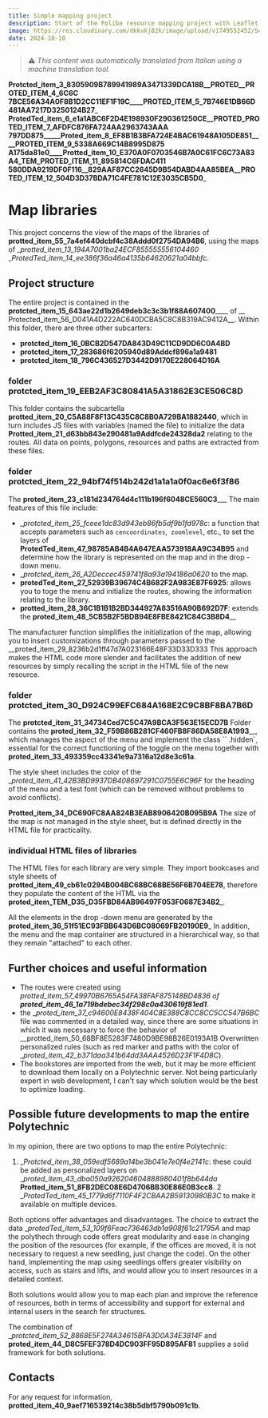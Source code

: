 ```yaml
---
title: Simple mapping project
description: Start of the Poliba resource mapping project with Leaflet
image: https://res.cloudinary.com/dkkvkj82k/image/upload/v1749552452/Screenshot_2025-06-10_alle_12.46.47_hqonwp.png
date: 2024-10-10
---
```


> ⚠️ *This content was automatically translated from Italian using a machine translation tool.*

__Protcted_item_3_8305909B789941989A3471339DCA18B__PROTED__PROTED_ITEM_4_6C6C 7BCE56A34A0F8B1D2CC11EF1F19C____PROTED_ITEM_5_7B746E1DB66D481AA7217D3250124B27___
__ProtedTed_item_6_e1a1ABC6F2D4E198930F290361250CE__PROTED_PROTED_ITEM_7_AFDFC876FA724AA2963743AAA 797DD875_____Proted_item_8_EF8B1B3BFA724E4BAC61948A105DE851____PROTED_ITEM_9_5338A669C14B8995D875 A175da81e0____Protted_item_10_E370A0F0703546B7A0C61FC6C73A83A4_TEM_PROTED_ITEM_11_895814C6FDAC411 580DDA9219DF0F116__829AAF87CC2645D9B54DABD4AA85BEA__PROTED_ITEM_12_504D3D37BDA71C4FE781C12E3035CB5D0___

# Map libraries

This project concerns the view of the maps of the libraries of __protted_item_55_7a4ef440dcbf4c38Addd0f2754DA94B6__, using the maps of __protted_item_13_194A7001ba24ECF855555556104460_ __ProtedTed_item_14_ee386f36a46a4135b64620621a04bbfc_.

## Project structure

The entire project is contained in the __protcted_item_15_643ae22d1b2649deb3c3c3b1f88A607400______ of __ Protected_item_56_D041A4D222AC640DCBA5C8C8B319AC9412A__. Within this folder, there are three other subcarters:

- __protcted_item_16_0BCB2D547DA843D49C11CD9DD6C0A4BD__
- __protcted_item_17_283686f6205940d89Addcf896a1a9481__
- __protcted_item_18_796C436527D3442D9170E228064D16A__

### folder __protcted_item_19_EEB2AF3C80841A5A31862E3CE506C8D__

This folder contains the subcartella __protted_item_20_C5A88F8F13C435C8C8B0A729BA1882440__, which in turn includes JS files with variables (named the file) to initialize the data __Protted_item_21_d63bb843e290481a9Addfcde24328da2__ relating to the routes. All data on points, polygons, resources and paths are extracted from these files.

### folder __protcted_item_22_94bf74f514b242d1a1a1a0f0ac6e6f3f86__

The __proted_item_23_c181d234764d4c111b196f6048CE560C3_____ The main features of this file include:

- __protcted_item_25_fceee1dc83d943eb86fb5df9b1fd978c_: a function that accepts parameters such as `cencoordinates`,` zoomlevel`, etc., to set the layers of __ProtedTed_item_47_98785AB4B4A647EAA573918AA9C34B95__ and determine how the library is represented on the map and in the drop -down menu.
- __protcted_item_26_A2Deccec459741f8a93a194186a0620_ to the map.
- __protedTed_item_27_52939B39674C4B682F2A983E87F6925__: allows you to toge the menu and initialize the routes, showing the information relating to the library.
- __protted_item_28_36C1B1B1B2BD344927A83516A90B692D7F__: extends the __proted_item_48_5CB5B2F5BDB94E8FBE8421C84C3B8D4____

The manufacturer function simplifies the initialization of the map, allowing you to insert customizations through parameters passed to the __proted_item_29_8236b2d1ff47d7A023166E48F33D33D333 This approach makes the HTML code more slender and facilitates the addition of new resources by simply recalling the script in the HTML file of the new resource.

### folder __protcted_item_30_D924C99EFC684A168E2C9C8BF8BA7B6D__

The __protcted_item_31_34734Ced7C5C47A9BCA3F563E15ECD7B__ Folder contains the __proted_item_32_F59B86B281CF460FB8F86DA58E8A1993____, which manages the aspect of the menu and implement the class `` .hidden`, essential for the correct functioning of the toggle on the menu together with __proted_item_33_493359cc43341e9a7316a12d8e3c61a__.

The style sheet includes the color of the __proted_item_41_42B3BD9937DB408697291C0755E6C96F_ for the heading of the menu and a test font (which can be removed without problems to avoid conflicts).

__Protted_item_34_DC690FC8AA824B3EAB8906420B095B9A__ The size of the map is not managed in the style sheet, but is defined directly in the HTML file for practicality.

### individual HTML files of libraries

The HTML files for each library are very simple. They import bookcases and style sheets of __protted_item_49_cb61c0294B004BC68BC68BE56F6B704EE78__, therefore they populate the content of the HTML via the __proted_item_TEM_D35_D35FBD84AB96497F053F0687E34B2___.

All the elements in the drop -down menu are generated by the __proted_item_36_51f51EC93FBB643D6BC08069FB20190E9___ In addition, the menu and the map container are structured in a hierarchical way, so that they remain "attached" to each other.

## Further choices and useful information

- The routes were created using __protted_item_57_49970B6765A54FA38FAF875148BD4836_ of __proted_item_46_1a719bdebec34f298c0a430619f81ed1___. 
- the __proted_item_37_c94600E8438F404C8E388C8CC8CC5CC547B6BC_ file was commented in a detailed way, since there are some situations in which it was necessary to force the behavior of __protted_item_50_68BF8E5283F7480D9BE98B26E0193A1B Overwritten personalized rules (such as red marker and paths with the color of __proted_item_42_b371daa341b64dd3AAA4526D23F1F4D8C_).
- The bookstores are imported from the web, but it may be more efficient to download them locally on a Polytechnic server. Not being particularly expert in web development, I can't say which solution would be the best to optimize loading.

## Possible future developments to map the entire Polytechnic

In my opinion, there are two options to map the entire Polytechnic:

1. __Protcted_item_38_059edf5689a14be3b041e7e0f4e2141c_: these could be added as personalized layers on __proted_item_43_dba050a926204604888980401f8b644da_ __Protted_item_51_8FB2DEC08E6D4706BB30E86E0B3cc8__.
2 __ProtedTed_item_45_1779d6f7110F4F2CBAA2B59130980B3C_ to make it available on multiple devices.

Both options offer advantages and disadvantages. The choice to extract the data __protedTed_item_53_109f6Feac736463db1a908f61c21795A_ and map the polythech through code offers great modularity and ease in changing the position of the resources (for example, if the offices are moved, it is not necessary to request a new seedling, just change the code). On the other hand, implementing the map using seedlings offers greater visibility on access, such as stairs and lifts, and would allow you to insert resources in a detailed context.

Both solutions would allow you to map each plan and improve the reference of resources, both in terms of accessibility and support for external and internal users in the search for structures.

The combination of __protcted_item_52_8868E5F274A34615BFA3D0A34E3814F_ and __proted_item_44_D8C5FEF378D4DC903FF95D895AF81__ supplies a solid framework for both solutions.

## Contacts

For any request for information, __protted_item_40_9aef716539214c38b5dbf5790b091c1b__.